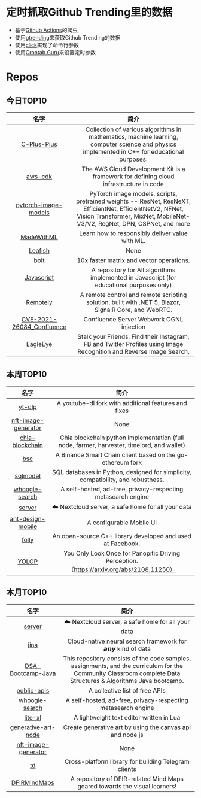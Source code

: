# 定时抓取Github Trending里的数据
* 基于[Github Actions](https://docs.github.com/en/actions)的爬虫
* 使用[gtrending](https://github.com/hedythedev/gtrending)来获取Github Trending的数据
* 使用[click](https://github.com/pallets/click)实现了命令行参数
* 使用[Crontab Guru](https://crontab.guru/)来设置定时参数

# Repos
## 今日TOP10 
<!-- START OF DAILY_TOP10_REPOS -->
| 名字 | 简介 |
| :----: | :----: |
| [C-Plus-Plus](https://github.com/TheAlgorithms/C-Plus-Plus) | Collection of various algorithms in mathematics, machine learning, computer science and physics implemented in C++ for educational purposes. |
| [aws-cdk](https://github.com/aws/aws-cdk) | The AWS Cloud Development Kit is a framework for defining cloud infrastructure in code |
| [pytorch-image-models](https://github.com/rwightman/pytorch-image-models) | PyTorch image models, scripts, pretrained weights -- ResNet, ResNeXT, EfficientNet, EfficientNetV2, NFNet, Vision Transformer, MixNet, MobileNet-V3/V2, RegNet, DPN, CSPNet, and more |
| [MadeWithML](https://github.com/GokuMohandas/MadeWithML) | Learn how to responsibly deliver value with ML. |
| [Leafish](https://github.com/terrarier2111/Leafish) | None |
| [bolt](https://github.com/dblalock/bolt) | 10x faster matrix and vector operations. |
| [Javascript](https://github.com/TheAlgorithms/Javascript) | A repository for All algorithms implemented in Javascript (for educational purposes only) |
| [Remotely](https://github.com/lucent-sea/Remotely) | A remote control and remote scripting solution, built with .NET 5, Blazor, SignalR Core, and WebRTC. |
| [CVE-2021-26084_Confluence](https://github.com/h3v0x/CVE-2021-26084_Confluence) | Confluence Server Webwork OGNL injection |
| [EagleEye](https://github.com/ThoughtfulDev/EagleEye) | Stalk your Friends. Find their Instagram, FB and Twitter Profiles using Image Recognition and Reverse Image Search. |
<!-- END OF DAILY_TOP10_REPOS -->

## 本周TOP10
<!-- START OF WEEKLY_TOP10_REPOS -->
| 名字 | 简介 |
| :----: | :----: |
| [yt-dlp](https://github.com/yt-dlp/yt-dlp) | A youtube-dl fork with additional features and fixes |
| [nft-image-generator](https://github.com/benyaminahmed/nft-image-generator) | None |
| [chia-blockchain](https://github.com/Chia-Network/chia-blockchain) | Chia blockchain python implementation (full node, farmer, harvester, timelord, and wallet) |
| [bsc](https://github.com/binance-chain/bsc) | A Binance Smart Chain client based on the go-ethereum fork |
| [sqlmodel](https://github.com/tiangolo/sqlmodel) | SQL databases in Python, designed for simplicity, compatibility, and robustness. |
| [whoogle-search](https://github.com/benbusby/whoogle-search) | A self-hosted, ad-free, privacy-respecting metasearch engine |
| [server](https://github.com/nextcloud/server) | ☁️ Nextcloud server, a safe home for all your data |
| [ant-design-mobile](https://github.com/ant-design/ant-design-mobile) | A configurable Mobile UI |
| [folly](https://github.com/facebook/folly) | An open-source C++ library developed and used at Facebook. |
| [YOLOP](https://github.com/hustvl/YOLOP) | You Only Look Once for Panopitic Driving Perception.（https://arxiv.org/abs/2108.11250） |
<!-- END OF WEEKLY_TOP10_REPOS -->

## 本月TOP10
<!-- START OF MONTHLY_TOP10_REPOS -->
| 名字 | 简介 |
| :----: | :----: |
| [server](https://github.com/nextcloud/server) | ☁️ Nextcloud server, a safe home for all your data |
| [jina](https://github.com/jina-ai/jina) | Cloud-native neural search framework for 𝙖𝙣𝙮 kind of data |
| [DSA-Bootcamp-Java](https://github.com/kunal-kushwaha/DSA-Bootcamp-Java) | This repository consists of the code samples, assignments, and the curriculum for the Community Classroom complete Data Structures & Algorithms Java bootcamp. |
| [public-apis](https://github.com/public-apis/public-apis) | A collective list of free APIs |
| [whoogle-search](https://github.com/benbusby/whoogle-search) | A self-hosted, ad-free, privacy-respecting metasearch engine |
| [lite-xl](https://github.com/lite-xl/lite-xl) | A lightweight text editor written in Lua |
| [generative-art-node](https://github.com/HashLips/generative-art-node) | Create generative art by using the canvas api and node js |
| [nft-image-generator](https://github.com/benyaminahmed/nft-image-generator) | None |
| [td](https://github.com/tdlib/td) | Cross-platform library for building Telegram clients |
| [DFIRMindMaps](https://github.com/rathbuna/DFIRMindMaps) | A repository of DFIR-related Mind Maps geared towards the visual learners! |
<!-- END OF MONTHLY_TOP10_REPOS -->
